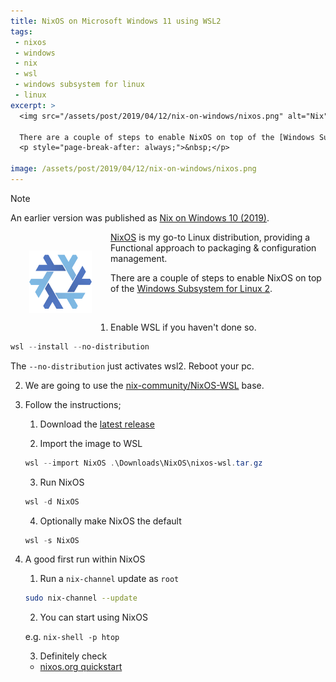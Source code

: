 ```yaml
---
title: NixOS on Microsoft Windows 11 using WSL2
tags: 
 - nixos
 - windows
 - nix
 - wsl
 - windows subsystem for linux
 - linux
excerpt: >
  <img src="/assets/post/2019/04/12/nix-on-windows/nixos.png" alt="Nix" height="100" width="100" style="float: left; padding: 30px;" /> [NixOS](https://nixos.org) is my go-to Linux distribution, providing a Functional approach to packaging & configuration management. 

  There are a couple of steps to enable NixOS on top of the [Windows Subsystem for Linux 2](https://learn.microsoft.com/en-us/windows/wsl/).
  <p style="page-break-after: always;">&nbsp;</p>

image: /assets/post/2019/04/12/nix-on-windows/nixos.png
---
```



> [!NOTE]
> An earlier version was published as [Nix on Windows 10 (2019)](/2019/04/12/nix-on-windows).


<img src="/assets/post/2019/04/12/nix-on-windows/nixos.png" alt="Nix" height="100" width="100" style="float: left; padding: 30px;" /> [NixOS](https://nixos.org) is my go-to Linux distribution, providing a Functional approach to packaging & configuration management. 

There are a couple of steps to enable NixOS on top of the [Windows Subsystem for Linux 2](https://learn.microsoft.com/en-us/windows/wsl/).

<p style="page-break-after: always;">&nbsp;</p>

1. Enable WSL if you haven't done so.
```powershell
wsl --install --no-distribution
```
The `--no-distribution` just activates wsl2.
Reboot your pc.

2. We are going to use the [nix-community/NixOS-WSL](https://github.com/nix-community/NixOS-WSL) base.

3. Follow the instructions;

    1. Download the [latest release](https://github.com/nix-community/NixOS-WSL/releases/latest)

    2. Import the image to WSL

    ```powershell
    wsl --import NixOS .\Downloads\NixOS\nixos-wsl.tar.gz
    ```
    
    3. Run NixOS 
      
      ```powershell
      wsl -d NixOS
      ```

    4. Optionally make NixOS the default

      ```powershell
      wsl -s NixOS
      ```

4. A good first run within NixOS

    1. Run a `nix-channel` update as `root`

      ```bash
      sudo nix-channel --update
      ```

    2. You can start using NixOS

      e.g. `nix-shell -p htop`

    3. Definitely check 
    
      - [nixos.org quickstart](https://nixos.org/manual/nix/stable/quick-start.html)